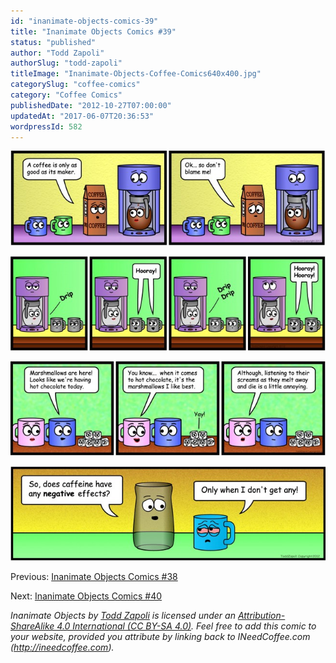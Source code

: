 ```yaml
---
id: "inanimate-objects-comics-39"
title: "Inanimate Objects Comics #39"
status: "published"
author: "Todd Zapoli"
authorSlug: "todd-zapoli"
titleImage: "Inanimate-Objects-Coffee-Comics640x400.jpg"
categorySlug: "coffee-comics"
category: "Coffee Comics"
publishedDate: "2012-10-27T07:00:00"
updatedAt: "2017-06-07T20:36:53"
wordpressId: 582
---
```


[![dont blame me](09-dont-blame-me-650x195.jpg)](/wp-content/uploads/2012/10/09-dont-blame-me.jpg)

[![drip hooray](10-drip-hooray-650x195.jpg)](/wp-content/uploads/2012/10/10-drip-hooray.jpg)

[![melt away and die](11-melt-away-and-die-650x195.jpg)](/wp-content/uploads/2012/10/11-melt-away-and-die.jpg)

[![negative effects](12-negative-effects-650x195.jpg)](/wp-content/uploads/2012/10/12-negative-effects.jpg)

Previous: [Inanimate Objects Comics #38](/inanimate-objects-comics-38/)

Next: [Inanimate Objects Comics #40](/inanimate-objects-comics-40/)

*Inanimate Objects by [Todd Zapoli](/) is licensed under an [Attribution-ShareAlike 4.0 International (CC BY-SA 4.0)](https://creativecommons.org/licenses/by-sa/4.0/). Feel free to add this comic to your website, provided you attribute by linking back to INeedCoffee.com (http://ineedcoffee.com).*

